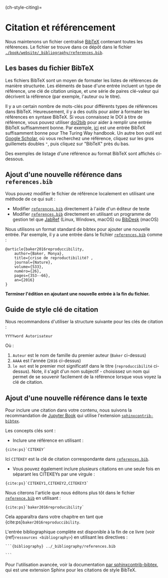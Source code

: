 (ch-style-citing)=
# Citation et référencement

Nous maintenons un fichier centralisé [BibTeX](http://www.bibtex.org/) contenant toutes les références. Le fichier se trouve dans ce dépôt dans le fichier [`./book/website/_bibliography/references.bib`][turingbib].

## Les bases du fichier BibTeX

Les fichiers BibTeX sont un moyen de formater les listes de références de manière structurée. Les éléments de base d'une entrée incluent un type de référence, une clé de citation unique, et une série de paires clé-valeur qui décrivent la référence (par exemple, l'auteur ou le titre).

Il y a un certain nombre de mots-clés pour différents types de références dans BibTeX. Heureusement, il y a des outils pour aider à formater les références en syntaxe BibTeX. Si vous connaissez le DOI à titre de référence, vous pouvez utiliser [doi2bib](https://doi2bib.org/) pour aider à remplir une entrée BibTeX suffisamment bonne. Par exemple, [ici](https://doi2bib.org/bib/https://doi.org/10.5281/zenodo.3233853) est une entrée BibTeX suffisamment bonne pour The Turing Way handbook. Un autre bon outil est [Google Scholar](https://scholar.google.com/), où vous recherchez une référence, cliquez sur les gros guillemets doubles `"`, puis cliquez sur "BibTeX" près du bas.

Des exemples de listage d'une référence au format BibTeX sont affichés ci-dessous.

## Ajout d'une nouvelle référence dans `references.bib`

Vous pouvez modifier le fichier de référence localement en utilisant une méthode de ce qui suit :

- Modifier [`references.bib`][turingbib] directement à l'aide d'un éditeur de texte
- Modifier [`references.bib`][turingbib] directement en utilisant un programme de gestion tel que [JabRef](http://www.jabref.org/) (Linux, Windows, macOS) ou [BibDesk](https://bibdesk.sourceforge.io/) (macOS)

Nous utilisons un format standard de bibtex pour ajouter une nouvelle entrée. Par exemple, il y a une entrée dans le fichier [`references.bib`][turingbib] comme :

```
@article{baker2016reproduccibility,
    author={Baker, Monya},
    title={crise de reproductibilité? ,
    journal={Nature},
    volume={533},
    numéro={26},
    pages={353--66},
    an={2016}
}
```

**Terminer l'édition en ajoutant une nouvelle entrée à la fin du fichier.**

## Guide de style clé de citation

Nous recommandons d'utiliser la structure suivante pour les clés de citation :

```
YYYYword Autorisateur
```

Où :

1. `Auteur` est le nom de famille du premier auteur (`Baker` ci-dessus)
2. `AAAA` est l'année (`2016` ci-dessus)
3. `le mot` est le premier mot significatif dans le titre (`reproduccibilité` ci-dessus). Note, il s'agit d'un nom subjectif - choisissez un nom qui permet de se souvenir facilement de la référence lorsque vous voyez la clé de citation.

## Ajout d'une nouvelle référence dans le texte

Pour inclure une citation dans votre contenu, nous suivons la recommandation de [Jupyter Book](https://jupyterbook.org/content/citations.html) qui utilise l'extension [`sphinxcontrib-bibtex`](https://sphinxcontrib-bibtex.readthedocs.io/en/latest/).

Les concepts clés sont :

- Inclure une référence en utilisant :
```
{cite:ps}`CITEKEY`

```
Ici `CITEKEY` est la clé de citation correspondante dans [`references.bib`][turingbib].
- Vous pouvez également inclure plusieurs citations en une seule fois en séparant les CITEKEYs par une virgule :
```
{cite:ps}`CITEKEY1,CITEKEY2,CITEKEY3`
```

Nous citerons l'article que nous éditons plus tôt dans le fichier [`reference.bib`][turingbib] en utilisant :

```
{cite:ps}`baker2016reproducibility`
```

Cela apparaîtra dans votre chapitre en tant que {cite:ps}`baker2016reproduccibility`.

L'entrée bibliographique complète est disponible à la fin de ce livre (voir {ref}`ressources <bibliography>`) en utilisant les directives :

    ```{bibliography} ../_bibliography/references.bib

    ```

Pour l'utilisation avancée, voir la documentation [par sphinxcontrib-bibtex](https://sphinxcontrib-bibtex.readthedocs.io/en/latest/usage.html), qui est une extension Sphinx pour les citations de style BibTeX.

[turingbib]: https://github.com/alan-turing-institute/the-turing-way/blob/main/book/website/_bibliography/references.bib

[turingbib]: https://github.com/alan-turing-institute/the-turing-way/blob/main/book/website/_bibliography/references.bib

[turingbib]: https://github.com/alan-turing-institute/the-turing-way/blob/main/book/website/_bibliography/references.bib
